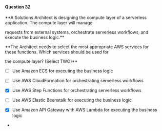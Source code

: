 #### Question  32


**A Solutions Architect is designing the compute layer of a serverless application. The compute layer will manage

requests from external systems, orchestrate serverless workflows, and execute the business logic.**


**The Architect needs to select the most appropriate AWS services for these functions. Which services should be used for

the compute layer? (Select TWO)**


- [ ] Use Amazon ECS for executing the business logic


- [ ] Use AWS CloudFormation for orchestrating serverless workflows


- [x] Use AWS Step Functions for orchestrating serverless workflows


- [ ] Use AWS Elastic Beanstalk for executing the business logic


- [x] Use Amazon API Gateway with AWS Lambda for executing the business logic


*